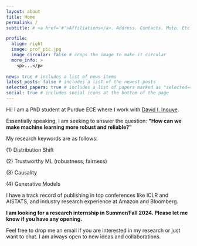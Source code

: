 ```yaml
---
layout: about
title: Home
permalink: /
subtitle: # <a href='#'>Affiliations</a>. Address. Contacts. Moto. Etc.

profile:
  align: right
  image: prof_pic.jpg
  image_circular: false # crops the image to make it circular
  more_info: >
    <p>...</p>
    
news: true # includes a list of news items
latest_posts: false # includes a list of the newest posts
selected_papers: true # includes a list of papers marked as "selected={true}"
social: true # includes social icons at the bottom of the page
---
```


Hi! I am a PhD student at Purdue ECE where I work with [David I. Inouye](https://www.davidinouye.com/). 

Essentially speaking, I am seeking to answer the question: **"How can we make machine learning more robust and reliable?"**







My research keywords are as follows:

(1) Distribution Shift

(2) Trustworthy ML (robustness, fairness)

(3) Causality

(4) Generative Models

I have a track record of publishing in top conferences like ICLR and AISTATS, and industry research experience at Amazon and Bloomberg.

**I am looking for a research internship in Summer/Fall 2024. Please let me know if you have any opening.**

Feel free to drop me an email if you are interested in my research or just want to chat. I am always open to new ideas and collaborations.